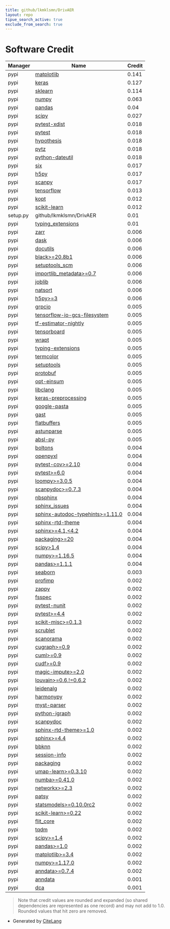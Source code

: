 ```yaml
---
title: github/lkmklsmn/DrivAER
layout: repo
tipue_search_active: true
exclude_from_search: true
---
```

# Software Credit

|Manager|Name|Credit|
|-------|----|------|
|pypi|[matplotlib](https://matplotlib.org)|0.141|
|pypi|[keras](https://keras.io/)|0.127|
|pypi|[sklearn](https://pypi.python.org/pypi/scikit-learn/)|0.114|
|pypi|[numpy](https://pypi.org/project/numpy)|0.063|
|pypi|[pandas](https://pandas.pydata.org)|0.04|
|pypi|[scipy](https://pypi.org/project/scipy)|0.027|
|pypi|[pytest-xdist](https://pypi.org/project/pytest-xdist)|0.018|
|pypi|[pytest](https://pypi.org/project/pytest)|0.018|
|pypi|[hypothesis](https://pypi.org/project/hypothesis)|0.018|
|pypi|[pytz](https://pypi.org/project/pytz)|0.018|
|pypi|[python-dateutil](https://pypi.org/project/python-dateutil)|0.018|
|pypi|[six](https://pypi.org/project/six)|0.017|
|pypi|[h5py](https://pypi.org/project/h5py)|0.017|
|pypi|[scanpy](https://scanpy.readthedocs.io)|0.017|
|pypi|[tensorflow](https://www.tensorflow.org/)|0.013|
|pypi|[kopt](https://pypi.org/project/kopt)|0.012|
|pypi|[scikit-learn](https://pypi.org/project/scikit-learn)|0.012|
|setup.py|github/lkmklsmn/DrivAER|0.01|
|pypi|[typing_extensions](https://pypi.org/project/typing_extensions)|0.01|
|pypi|[zarr](https://github.com/zarr-developers/zarr-python)|0.006|
|pypi|[dask](https://pypi.org/project/dask)|0.006|
|pypi|[docutils](https://pypi.org/project/docutils)|0.006|
|pypi|[black>=20.8b1](https://pypi.org/project/black>=20.8b1)|0.006|
|pypi|[setuptools_scm](https://pypi.org/project/setuptools_scm)|0.006|
|pypi|[importlib_metadata>=0.7](https://pypi.org/project/importlib_metadata>=0.7)|0.006|
|pypi|[joblib](https://pypi.org/project/joblib)|0.006|
|pypi|[natsort](https://pypi.org/project/natsort)|0.006|
|pypi|[h5py>=3](https://pypi.org/project/h5py>=3)|0.006|
|pypi|[grpcio](https://pypi.org/project/grpcio)|0.005|
|pypi|[tensorflow-io-gcs-filesystem](https://pypi.org/project/tensorflow-io-gcs-filesystem)|0.005|
|pypi|[tf-estimator-nightly](https://pypi.org/project/tf-estimator-nightly)|0.005|
|pypi|[tensorboard](https://pypi.org/project/tensorboard)|0.005|
|pypi|[wrapt](https://pypi.org/project/wrapt)|0.005|
|pypi|[typing-extensions](https://pypi.org/project/typing-extensions)|0.005|
|pypi|[termcolor](https://pypi.org/project/termcolor)|0.005|
|pypi|[setuptools](https://pypi.org/project/setuptools)|0.005|
|pypi|[protobuf](https://pypi.org/project/protobuf)|0.005|
|pypi|[opt-einsum](https://pypi.org/project/opt-einsum)|0.005|
|pypi|[libclang](https://pypi.org/project/libclang)|0.005|
|pypi|[keras-preprocessing](https://pypi.org/project/keras-preprocessing)|0.005|
|pypi|[google-pasta](https://pypi.org/project/google-pasta)|0.005|
|pypi|[gast](https://pypi.org/project/gast)|0.005|
|pypi|[flatbuffers](https://pypi.org/project/flatbuffers)|0.005|
|pypi|[astunparse](https://pypi.org/project/astunparse)|0.005|
|pypi|[absl-py](https://pypi.org/project/absl-py)|0.005|
|pypi|[boltons](https://pypi.org/project/boltons)|0.004|
|pypi|[openpyxl](https://pypi.org/project/openpyxl)|0.004|
|pypi|[pytest-cov>=2.10](https://pypi.org/project/pytest-cov>=2.10)|0.004|
|pypi|[pytest>=6.0](https://pypi.org/project/pytest>=6.0)|0.004|
|pypi|[loompy>=3.0.5](https://pypi.org/project/loompy>=3.0.5)|0.004|
|pypi|[scanpydoc>=0.7.3](https://pypi.org/project/scanpydoc>=0.7.3)|0.004|
|pypi|[nbsphinx](https://pypi.org/project/nbsphinx)|0.004|
|pypi|[sphinx_issues](https://pypi.org/project/sphinx_issues)|0.004|
|pypi|[sphinx-autodoc-typehints>=1.11.0](https://pypi.org/project/sphinx-autodoc-typehints>=1.11.0)|0.004|
|pypi|[sphinx-rtd-theme](https://pypi.org/project/sphinx-rtd-theme)|0.004|
|pypi|[sphinx>=4.1,<4.2](https://pypi.org/project/sphinx>=4.1,<4.2)|0.004|
|pypi|[packaging>=20](https://pypi.org/project/packaging>=20)|0.004|
|pypi|[scipy>1.4](https://pypi.org/project/scipy>1.4)|0.004|
|pypi|[numpy>=1.16.5](https://pypi.org/project/numpy>=1.16.5)|0.004|
|pypi|[pandas>=1.1.1](https://pypi.org/project/pandas>=1.1.1)|0.004|
|pypi|[seaborn](https://seaborn.pydata.org)|0.003|
|pypi|[profimp](http://boris-42.me)|0.002|
|pypi|[zappy](https://pypi.org/project/zappy)|0.002|
|pypi|[fsspec](https://pypi.org/project/fsspec)|0.002|
|pypi|[pytest-nunit](https://pypi.org/project/pytest-nunit)|0.002|
|pypi|[pytest>=4.4](https://pypi.org/project/pytest>=4.4)|0.002|
|pypi|[scikit-misc>=0.1.3](https://pypi.org/project/scikit-misc>=0.1.3)|0.002|
|pypi|[scrublet](https://pypi.org/project/scrublet)|0.002|
|pypi|[scanorama](https://pypi.org/project/scanorama)|0.002|
|pypi|[cugraph>=0.9](https://pypi.org/project/cugraph>=0.9)|0.002|
|pypi|[cuml>=0.9](https://pypi.org/project/cuml>=0.9)|0.002|
|pypi|[cudf>=0.9](https://pypi.org/project/cudf>=0.9)|0.002|
|pypi|[magic-impute>=2.0](https://pypi.org/project/magic-impute>=2.0)|0.002|
|pypi|[louvain>=0.6,!=0.6.2](https://pypi.org/project/louvain>=0.6,!=0.6.2)|0.002|
|pypi|[leidenalg](https://pypi.org/project/leidenalg)|0.002|
|pypi|[harmonypy](https://pypi.org/project/harmonypy)|0.002|
|pypi|[myst-parser](https://pypi.org/project/myst-parser)|0.002|
|pypi|[python-igraph](https://pypi.org/project/python-igraph)|0.002|
|pypi|[scanpydoc](https://pypi.org/project/scanpydoc)|0.002|
|pypi|[sphinx-rtd-theme>=1.0](https://pypi.org/project/sphinx-rtd-theme>=1.0)|0.002|
|pypi|[sphinx>=4.4](https://pypi.org/project/sphinx>=4.4)|0.002|
|pypi|[bbknn](https://pypi.org/project/bbknn)|0.002|
|pypi|[session-info](https://pypi.org/project/session-info)|0.002|
|pypi|[packaging](https://pypi.org/project/packaging)|0.002|
|pypi|[umap-learn>=0.3.10](https://pypi.org/project/umap-learn>=0.3.10)|0.002|
|pypi|[numba>=0.41.0](https://pypi.org/project/numba>=0.41.0)|0.002|
|pypi|[networkx>=2.3](https://pypi.org/project/networkx>=2.3)|0.002|
|pypi|[patsy](https://pypi.org/project/patsy)|0.002|
|pypi|[statsmodels>=0.10.0rc2](https://pypi.org/project/statsmodels>=0.10.0rc2)|0.002|
|pypi|[scikit-learn>=0.22](https://pypi.org/project/scikit-learn>=0.22)|0.002|
|pypi|[flit_core](https://pypi.org/project/flit_core)|0.002|
|pypi|[tqdm](https://pypi.org/project/tqdm)|0.002|
|pypi|[scipy>=1.4](https://pypi.org/project/scipy>=1.4)|0.002|
|pypi|[pandas>=1.0](https://pypi.org/project/pandas>=1.0)|0.002|
|pypi|[matplotlib>=3.4](https://pypi.org/project/matplotlib>=3.4)|0.002|
|pypi|[numpy>=1.17.0](https://pypi.org/project/numpy>=1.17.0)|0.002|
|pypi|[anndata>=0.7.4](https://pypi.org/project/anndata>=0.7.4)|0.002|
|pypi|[anndata](http://anndata.readthedocs.io)|0.001|
|pypi|[dca](https://github.com/theislab/dca)|0.001|


> Note that credit values are rounded and expanded (so shared dependencies are represented as one record) and may not add to 1.0. Rounded values that hit zero are removed.


- Generated by [CiteLang](https://github.com/vsoch/citelang)
